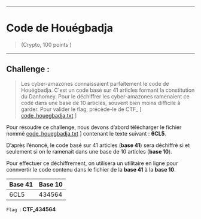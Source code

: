 * * *
# Code de Houégbadja 
> (Crypto, 100 points )
---
## Challenge :
> Les cyber-amazones connaissaient parfaitement le code de Houégbadja. C'est un code basé sur 41 articles formant la constitution du Danhomey. Pour le déchiffrer les cyber-amazones ramenaient ce code dans une base de 10 articles, souvent bien moins difficile à garder. Pour valider le flag, précède-le de CTF_ [ [code_houegbadja.txt](File/code_houegbadja.txt ) ]

Pour résoudre ce challenge, nous devons d’abord télécharger le fichier nommé [code_houegbadja.txt](File/code_houegbadja.txt ) ] contenant le texte suivant : **6CL5**.

D’après l’énoncé, le code basé sur 41 articles (**base 41**) sera déchiffré si et seulement si on le ramenait dans une base de 10 articles (**base 10**).

Pour effectuer ce déchiffrement, on utilisera un utilitaire en ligne pour connvertir le code contenu dans le fichier de la **base 41** à la **base 10**. 
 <table>
 	<thead>
 		<th>Base 41</th>
 		<th>Base 10</th>
 	</thead>
 	<tbody>
 		<td>6CL5</td>
 		<td>434564</td>
 	</tbody>
 </table>

```Flag ```: **CTF_434564**
